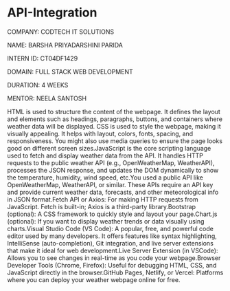 # API-Integration
COMPANY: CODTECH IT SOLUTIONS

NAME: BARSHA PRIYADARSHINI PARIDA

INTERN ID: CT04DF1429

DOMAIN: FULL STACK WEB DEVELOPMENT

DURATION: 4 WEEKS

MENTOR: NEELA SANTOSH

HTML is used to structure the content of the webpage. It defines the layout and elements such as headings, paragraphs, buttons, and containers where weather data will be displayed.
CSS is used to style the webpage, making it visually appealing. It helps with layout, colors, fonts, spacing, and responsiveness. You might also use media queries to ensure the page looks good on different screen sizes.JavaScript is the core scripting language used to fetch and display weather data from the API. It handles HTTP requests to the public weather API (e.g., OpenWeatherMap, WeatherAPI), processes the JSON response, and updates the DOM dynamically to show the temperature, humidity, wind speed, etc.You used a public API like OpenWeatherMap, WeatherAPI, or similar. These APIs require an API key and provide current weather data, forecasts, and other meteorological info in JSON format.Fetch API or Axios: For making HTTP requests from JavaScript. Fetch is built-in; Axios is a third-party library.Bootstrap (optional): A CSS framework to quickly style and layout your page.Chart.js (optional): If you want to display weather trends or data visually using charts.Visual Studio Code (VS Code): A popular, free, and powerful code editor used by many developers. It offers features like syntax highlighting, IntelliSense (auto-completion), Git integration, and live server extensions that make it ideal for web development.Live Server Extension (in VSCode): Allows you to see changes in real-time as you code your webpage.Browser Developer Tools (Chrome, Firefox): Useful for debugging HTML, CSS, and JavaScript directly in the browser.GitHub Pages, Netlify, or Vercel: Platforms where you can deploy your weather webpage online for free.
